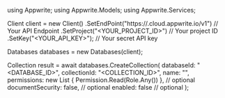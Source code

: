 using Appwrite;
using Appwrite.Models;
using Appwrite.Services;

Client client = new Client()
    .SetEndPoint("https://<REGION>.cloud.appwrite.io/v1") // Your API Endpoint
    .SetProject("<YOUR_PROJECT_ID>") // Your project ID
    .SetKey("<YOUR_API_KEY>"); // Your secret API key

Databases databases = new Databases(client);

Collection result = await databases.CreateCollection(
    databaseId: "<DATABASE_ID>",
    collectionId: "<COLLECTION_ID>",
    name: "<NAME>",
    permissions: new List<string> { Permission.Read(Role.Any()) }, // optional
    documentSecurity: false, // optional
    enabled: false // optional
);